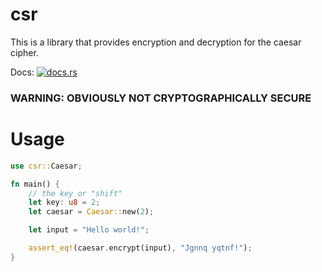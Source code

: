 # csr
This is a library that provides encryption and decryption for the caesar cipher.

Docs: [![docs.rs](https://docs.rs/csr/badge.svg)](https://docs.rs/csr)

### WARNING: OBVIOUSLY NOT CRYPTOGRAPHICALLY SECURE

# Usage
```rust
use csr::Caesar;

fn main() {
    // the key or "shift"
    let key: u8 = 2;
    let caesar = Caesar::new(2);

    let input = "Hello world!";

    assert_eq!(caesar.encrypt(input), "Jgnnq yqtnf!");
}
```
